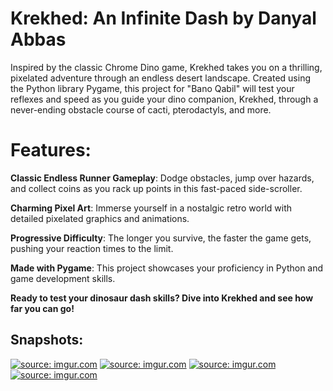 # Krekhed: An Infinite Dash by Danyal Abbas

Inspired by the classic Chrome Dino game, Krekhed takes you on a thrilling, pixelated adventure through an endless desert landscape. Created using the Python library Pygame, this project for "Bano Qabil" will test your reflexes and speed as you guide your dino companion, Krekhed, through a never-ending obstacle course of cacti, pterodactyls, and more.

# Features:

**Classic Endless Runner Gameplay**: Dodge obstacles, jump over hazards, and collect coins as you rack up points in this fast-paced side-scroller.

**Charming Pixel Art**: Immerse yourself in a nostalgic retro world with detailed pixelated graphics and animations.

**Progressive Difficulty**: The longer you survive, the faster the game gets, pushing your reaction times to the limit.

**Made with Pygame**: This project showcases your proficiency in Python and game development skills.


**Ready to test your dinosaur dash skills? Dive into Krekhed and see how far you can go!**

## Snapshots:
<a href="https://imgur.com/8zi8f6c"><img src="https://i.imgur.com/8zi8f6c.jpg" title="source: imgur.com" /></a>
<a href="https://imgur.com/BCfcn71"><img src="https://i.imgur.com/BCfcn71.jpg" title="source: imgur.com" /></a>
<a href="https://imgur.com/uKLF9M2"><img src="https://i.imgur.com/uKLF9M2.jpg" title="source: imgur.com" /></a>
<a href="https://imgur.com/tEoTKHP"><img src="https://i.imgur.com/tEoTKHP.jpg" title="source: imgur.com" /></a>
